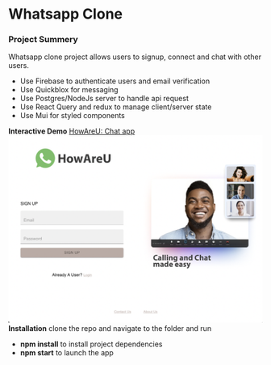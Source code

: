 # Whatsapp Clone
### Project Summery
Whatsapp clone project allows users to signup, connect and chat with other users.
- Use Firebase to authenticate users and email verification
- Use Quickblox for messaging
- Use Postgres/NodeJs server to handle api request
- Use React Query and redux to manage client/server state
- Use Mui for styled components


**Interactive Demo**
[HowAreU: Chat app](https://whatsapp-clone-f4523.web.app/)
![image](src/Files/screenshot.png)
**Installation**
clone the repo and navigate to the folder and run
- **npm install** to install project dependencies
- **npm start** to launch the app
